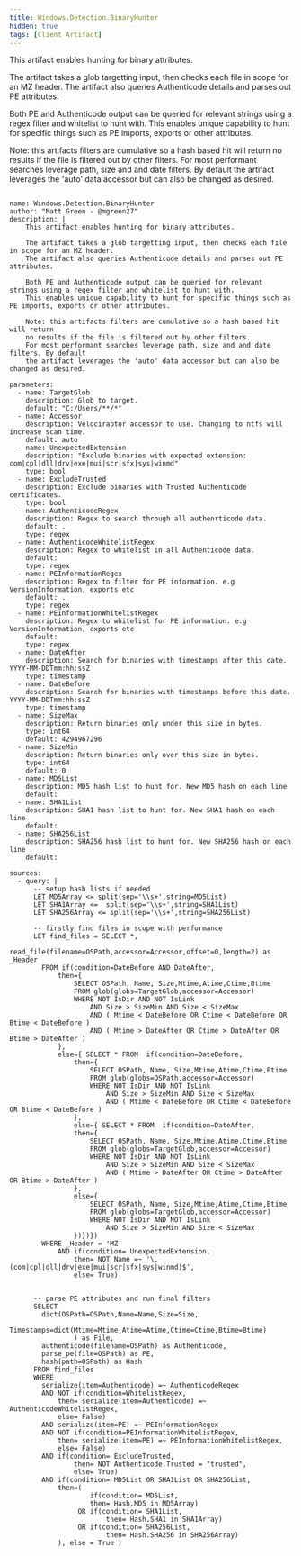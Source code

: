 ```yaml
---
title: Windows.Detection.BinaryHunter
hidden: true
tags: [Client Artifact]
---
```


This artifact enables hunting for binary attributes.

The artifact takes a glob targetting input, then checks each file in scope for an MZ header.
The artifact also queries Authenticode details and parses out PE attributes.

Both PE and Authenticode output can be queried for relevant strings using a regex filter and whitelist to hunt with.
This enables unique capability to hunt for specific things such as PE imports, exports or other attributes.

Note: this artifacts filters are cumulative so a hash based hit will return
no results if the file is filtered out by other filters.
For most performant searches leverage path, size and and date filters. By default
the artifact leverages the 'auto' data accessor but can also be changed as desired.


<pre><code class="language-yaml">
name: Windows.Detection.BinaryHunter
author: "Matt Green - @mgreen27"
description: |
    This artifact enables hunting for binary attributes.

    The artifact takes a glob targetting input, then checks each file in scope for an MZ header.
    The artifact also queries Authenticode details and parses out PE attributes.

    Both PE and Authenticode output can be queried for relevant strings using a regex filter and whitelist to hunt with.
    This enables unique capability to hunt for specific things such as PE imports, exports or other attributes.

    Note: this artifacts filters are cumulative so a hash based hit will return
    no results if the file is filtered out by other filters.
    For most performant searches leverage path, size and and date filters. By default
    the artifact leverages the 'auto' data accessor but can also be changed as desired.

parameters:
  - name: TargetGlob
    description: Glob to target.
    default: "C:/Users/**/*"
  - name: Accessor
    description: Velociraptor accessor to use. Changing to ntfs will increase scan time.
    default: auto
  - name: UnexpectedExtension
    description: "Exclude binaries with expected extension: com|cpl|dll|drv|exe|mui|scr|sfx|sys|winmd"
    type: bool
  - name: ExcludeTrusted
    description: Exclude binaries with Trusted Authenticode certificates.
    type: bool
  - name: AuthenticodeRegex
    description: Regex to search through all authenrticode data.
    default: .
    type: regex
  - name: AuthenticodeWhitelistRegex
    description: Regex to whitelist in all Authenticode data.
    default:
    type: regex
  - name: PEInformationRegex
    description: Regex to filter for PE information. e.g VersionInformation, exports etc
    default: .
    type: regex
  - name: PEInformationWhitelistRegex
    description: Regex to whitelist for PE information. e.g VersionInformation, exports etc
    default:
    type: regex
  - name: DateAfter
    description: Search for binaries with timestamps after this date. YYYY-MM-DDTmm:hh:ssZ
    type: timestamp
  - name: DateBefore
    description: Search for binaries with timestamps before this date. YYYY-MM-DDTmm:hh:ssZ
    type: timestamp
  - name: SizeMax
    description: Return binaries only under this size in bytes.
    type: int64
    default: 4294967296
  - name: SizeMin
    description: Return binaries only over this size in bytes.
    type: int64
    default: 0
  - name: MD5List
    description: MD5 hash list to hunt for. New MD5 hash on each line
    default:
  - name: SHA1List
    description: SHA1 hash list to hunt for. New SHA1 hash on each line
    default:
  - name: SHA256List
    description: SHA256 hash list to hunt for. New SHA256 hash on each line
    default:

sources:
  - query: |
      -- setup hash lists if needed
      LET MD5Array <= split(sep='\\s+',string=MD5List)
      LET SHA1Array <=  split(sep='\\s+',string=SHA1List)
      LET SHA256Array <= split(sep='\\s+',string=SHA256List)

      -- firstly find files in scope with performance
      LET find_files = SELECT *,
            read_file(filename=OSPath,accessor=Accessor,offset=0,length=2) as _Header
        FROM if(condition=DateBefore AND DateAfter,
            then={
                SELECT OSPath, Name, Size,Mtime,Atime,Ctime,Btime
                FROM glob(globs=TargetGlob,accessor=Accessor)
                WHERE NOT IsDir AND NOT IsLink
                    AND Size > SizeMin AND Size < SizeMax
                    AND ( Mtime < DateBefore OR Ctime < DateBefore OR Btime < DateBefore )
                    AND ( Mtime > DateAfter OR Ctime > DateAfter OR Btime > DateAfter )
            },
            else={ SELECT * FROM  if(condition=DateBefore,
                then={
                    SELECT OSPath, Name, Size,Mtime,Atime,Ctime,Btime
                    FROM glob(globs=OSPath,accessor=Accessor)
                    WHERE NOT IsDir AND NOT IsLink
                        AND Size > SizeMin AND Size < SizeMax
                        AND ( Mtime < DateBefore OR Ctime < DateBefore OR Btime < DateBefore )
                },
                else={ SELECT * FROM  if(condition=DateAfter,
                then={
                    SELECT OSPath, Name, Size,Mtime,Atime,Ctime,Btime
                    FROM glob(globs=TargetGlob,accessor=Accessor)
                    WHERE NOT IsDir AND NOT IsLink
                        AND Size > SizeMin AND Size < SizeMax
                        AND ( Mtime > DateAfter OR Ctime > DateAfter OR Btime > DateAfter )
                },
                else={
                    SELECT OSPath, Name, Size,Mtime,Atime,Ctime,Btime
                    FROM glob(globs=TargetGlob,accessor=Accessor)
                    WHERE NOT IsDir AND NOT IsLink
                        AND Size > SizeMin AND Size < SizeMax
                })})})
        WHERE _Header = 'MZ'
            AND if(condition= UnexpectedExtension,
                then= NOT Name =~ '\.(com|cpl|dll|drv|exe|mui|scr|sfx|sys|winmd)$',
                else= True)


      -- parse PE attributes and run final filters
      SELECT
        dict(OSPath=OSPath,Name=Name,Size=Size,
            Timestamps=dict(Mtime=Mtime,Atime=Atime,Ctime=Ctime,Btime=Btime)
                ) as File,
        authenticode(filename=OSPath) as Authenticode,
        parse_pe(file=OSPath) as PE,
        hash(path=OSPath) as Hash
      FROM find_files
      WHERE
        serialize(item=Authenticode) =~ AuthenticodeRegex
        AND NOT if(condition=WhitelistRegex,
            then= serialize(item=Authenticode) =~ AuthenticodeWhitelistRegex,
            else= False)
        AND serialize(item=PE) =~ PEInformationRegex
        AND NOT if(condition=PEInformationWhitelistRegex,
            then= serialize(item=PE) =~ PEInformationWhitelistRegex,
            else= False)
        AND if(condition= ExcludeTrusted,
                then= NOT Authenticode.Trusted = "trusted",
                else= True)
        AND if(condition= MD5List OR SHA1List OR SHA256List,
            then=(
                    if(condition= MD5List,
                    then= Hash.MD5 in MD5Array)
                 OR if(condition= SHA1List,
                        then= Hash.SHA1 in SHA1Array)
                 OR if(condition= SHA256List,
                        then= Hash.SHA256 in SHA256Array)
            ), else = True )

</code></pre>

